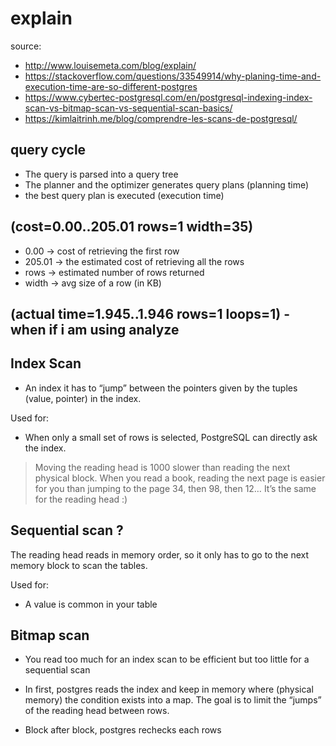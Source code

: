 # explain

source:

- http://www.louisemeta.com/blog/explain/
- https://stackoverflow.com/questions/33549914/why-planing-time-and-execution-time-are-so-different-postgres
- https://www.cybertec-postgresql.com/en/postgresql-indexing-index-scan-vs-bitmap-scan-vs-sequential-scan-basics/
- https://kimlaitrinh.me/blog/comprendre-les-scans-de-postgresql/

## query cycle

- The query is parsed into a query tree
- The planner and the optimizer generates query plans (planning time)
- the best query plan is executed (execution time)

## (cost=0.00..205.01 rows=1 width=35)

- 0.00 -> cost of retrieving the first row
- 205.01 -> the estimated cost of retrieving all the rows
- rows -> estimated number of rows returned
- width -> avg size of a row (in KB) 

## (actual time=1.945..1.946 rows=1 loops=1) - when if i am using analyze

## Index Scan

- An index it has to “jump” between the pointers given by the tuples (value, pointer) in the index.

Used for:

- When only a small set of rows is selected, PostgreSQL can directly ask the index.

> Moving the reading head is 1000 slower than reading the next physical block. When you read a book, reading the next page is easier for you than jumping to the page 34, then 98, then 12… It’s the same for the reading head :)

## Sequential scan ?

The reading head reads in memory order, so it only has to go to the next memory block to scan the tables. 

Used for:

- A value is common in your table

## Bitmap scan

- You read too much for an index scan to be efficient but too little for a sequential scan

- In first, postgres reads the index and keep in memory where (physical memory) the condition exists into a map. The goal is to limit the “jumps” of the reading head between rows.

- Block after block, postgres rechecks each rows
